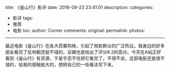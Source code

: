 title: 《釜山行》影评
date: 2016-09-23 23:41:01
description:
categories:
- 影评
tags:
- 推荐
- 电影
toc:
author: Corner
comments:
original:
permalink:
photos:
---
  最近电影《釜山行》在各大荧幕热映，引起了观影群众的广泛热议。我身边的好多朋友看完了反响都还挺不错的，豆瓣也是给出了评分8.2的高分。今天在A站正好看到《釜山行》有资源，于是乎忍不住把它看完了。不得不说，这部电影还是很不错的，给我的感触挺大的，想把自己的一些看法写下来。
<!-- more -->
  























